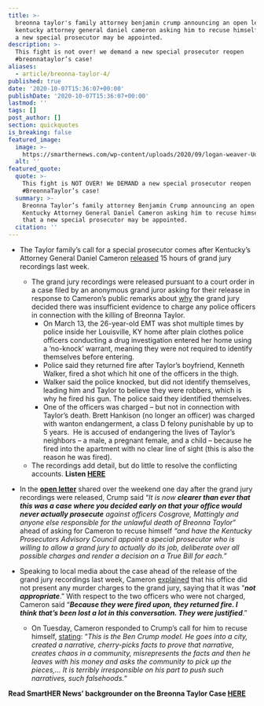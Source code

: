 ```yaml
---
title: >-
  breonna taylor's family attorney benjamin crump announcing an open letter to
  kentucky attorney general daniel cameron asking him to recuse himself so that
  a new special prosecutor may be appointed.
description: >-
  This fight is not over! we demand a new special prosecutor reopen
  #breonnataylor’s case!
aliases:
  - article/breonna-taylor-4/
published: true
date: '2020-10-07T15:36:07+00:00'
publishDate: '2020-10-07T15:36:07+00:00'
lastmod: ''
tags: []
post_author: []
section: quickquotes
is_breaking: false
featured_image:
  image: >-
    https://smarthernews.com/wp-content/uploads/2020/09/logan-weaver-UoXvjzgTOyk-unsplash-e1600899996961.jpg
  alt: ''
featured_quote:
  quote: >-
    This fight is NOT OVER! We DEMAND a new special prosecutor reopen
    #BreonnaTaylor’s case!
  summary: >-
    Breonna Taylor’s family attorney Benjamin Crump announcing an open letter to
    Kentucky Attorney General Daniel Cameron asking him to recuse himself so
    that a new special prosecutor may be appointed.
  citation: ''
---
```

*   The Taylor family’s call for a special prosecutor comes after Kentucky’s Attorney General Daniel Cameron [released](\"https://kentucky.gov/Pages/Activity-stream.aspx?n=AttorneyGeneral&prId=967\") 15 hours of grand jury recordings last week.
    *   The grand jury recordings were released pursuant to a court order in a case filed by an anonymous grand juror asking for their release in response to Cameron’s public remarks about [why](\"https://kentucky.gov/Pages/Activity-stream.aspx?n=AttorneyGeneral&prId=963\") the grand jury decided there was insufficient evidence to charge any police officers in connection with the killing of Breonna Taylor.
        *   On March 13, the 26-year-old EMT was shot multiple times by police inside her Louisville, KY home after plain clothes police officers conducting a drug investigation entered her home using a ‘no-knock’ warrant, meaning they were not required to identify themselves before entering.
        *   Police said they returned fire after Taylor’s boyfriend, Kenneth Walker, fired a shot which hit one of the officers in the thigh.
        *   Walker said the police knocked, but did not identify themselves, leading him and Taylor to believe they were robbers, which is why he fired his gun. The police said they identified themselves.
        *   One of the officers was charged – but not in connection with Taylor’s death. Brett Hankison (no longer an officer) was charged with wanton endangerment, a class D felony punishable by up to 5 years.  He is accused of endangering the lives of Taylor’s neighbors – a male, a pregnant female, and a child – because he fired into the apartment with no clear line of sight (this is also the reason he was fired).
    *   The recordings add detail, but do little to resolve the conflicting accounts. **Listen [HERE](\"https://soundcloud.com/user-58776580/sets/breonna-taylor-tapes-hear-grand-jury-audio-recordings-from-case\")**

*   In the **[open letter](\"https://act.bencrump.com/a/breonna-taylor\")** shared over the weekend one day after the grand jury recordings were released, Crump said “_It is now **clearer than ever that this was a case where you decided early on that your office would never actually prosecute** against officers Cosgrove, Mattingly and anyone else responsible for the unlawful death of Breonna Taylor_” ahead of asking for Cameron to recuse himself _“and have the Kentucky Prosecutors Advisory Council appoint a special prosecutor who is willing to allow a grand jury to actually do its job, deliberate over all possible charges and render a decision on a True Bill for each.”_

*   Speaking to local media about the case ahead of the release of the grand jury recordings last week, Cameron [explained](\"https://www.wdrb.com/news/grand-jury-not-presented-with-murder-charges-against-2-officers-in-breonna-taylors-death-ag/article_d6fb9ade-0279-11eb-8dd6-d7e39a63357a.html\") that his office did not present any murder charges to the grand jury, saying that it was “**_not appropriate_**.” With respect to the two officers who were not charged, Cameron said “**_Because they were fired upon, they returned fire. I think that’s been lost a lot in this conversation. They were justified_**.”
    *   On Tuesday, Cameron responded to Crump’s call for him to recuse himself, [stating](\"https://www.foxnews.com/us/breonna-taylor-daniel-cameron-kentucky-ag-black-republican-mob-mentality-megan-thee-stallion\"): “_This is the Ben Crump model. He goes into a city, created a narrative, cherry-picks facts to prove that narrative, creates chaos in a community, misrepresents the facts and then he leaves with his money and asks the community to pick up the pieces,… It is terribly irresponsible on his part to push such narratives, such falsehoods._“

**Read SmartHER News’ backgrounder on the Breonna Taylor Case [HERE](\"https://www.smarthernews.com/article/breonna-taylor-update/\")**